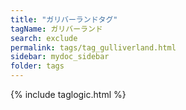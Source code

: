 ```yaml
---
title: "ガリバーランドタグ"
tagName: ガリバーランド
search: exclude
permalink: tags/tag_gulliverland.html
sidebar: mydoc_sidebar
folder: tags
---
```

{% include taglogic.html %}
